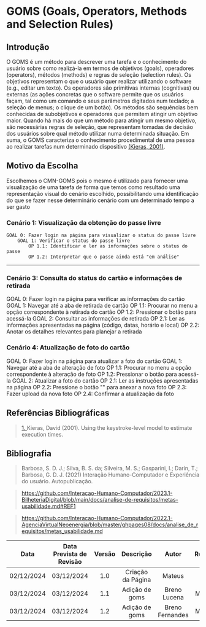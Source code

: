 # GOMS (Goals, Operators, Methods and Selection Rules)

## Introdução

O GOMS é um método para descrever uma tarefa e o conhecimento do usuário sobre como realizá-la em termos de objetivos (goals), operadores (operators), métodos (methods) e regras de seleção (selection rules). Os objetivos representam o que o usuário quer realizar utilizando o software (e.g., editar um texto). Os operadores são primitivas internas (cognitivas) ou externas (as ações concretas que o software permite que os usuários façam, tal como um comando e seus parâmetros digitados num teclado; a seleção de menus; o clique de um botão). Os métodos são sequências bem conhecidas de subobjetivos e operadores que permitem atingir um objetivo maior. Quando há mais do que um método para atingir um mesmo objetivo, são necessárias regras de seleção, que representam tomadas de decisão dos usuários sobre qual método utilizar numa determinada situação. Em suma, o GOMS caracteriza o conhecimento procedimental de uma pessoa ao realizar tarefas num determinado dispositivo <a id="anchor_1" href="#REF1">(Kieras, 2001)</a>.

## Motivo da Escolha

Escolhemos o CMN-GOMS pois o mesmo é utilizado para fornecer uma visualização de uma tarefa de forma que temos como resultado uma representação visual do cenário escolhido, possibilitando uma identificação do que se fazer nesse determinário cenário com um determinado tempo a ser gasto

### Cenário 1: Visualização da obtenção do passe livre

```
GOAL 0: Fazer login na página para visualizar o status do passe livre
    GOAL 1: Verificar o status do passe livre
        OP 1.1: Identificar e ler as informações sobre o status do passe
        OP 1.2: Interpretar que o passe ainda está "em análise"
```

---
### Cenário 3: Consulta do status do cartão e informações de retirada


GOAL 0: Fazer login na página para verificar as informações do cartão
    GOAL 1: Navegar até a aba de retirada de cartão
        OP 1.1: Procurar no menu a opção correspondente à retirada do cartão
        OP 1.2: Pressionar o botão para acessá-la
    GOAL 2: Consultar as informações de retirada
        OP 2.1: Ler as informações apresentadas na página (código, datas, horário e local)
        OP 2.2: Anotar os detalhes relevantes para planejar a retirada

### Cenário 4: Atualização de foto do cartão


GOAL 0: Fazer login na página para atualizar a foto do cartão
    GOAL 1: Navegar até a aba de alteração de foto
        OP 1.1: Procurar no menu a opção correspondente à alteração de foto
        OP 1.2: Pressionar o botão para acessá-la
    GOAL 2: Atualizar a foto do cartão
        OP 2.1: Ler as instruções apresentadas na página
        OP 2.2: Pressione o botão "" para anexar a nova foto
        OP 2.3: Fazer upload da nova foto
        OP 2.4: Confirmar a atualização da foto



## Referências Bibliográficas

> <a id="REF1" href="#anchor_1">1. </a>Kieras, David (2001). Using the keystroke-level model to estimate execution times.


## Bibliografia

> Barbosa, S. D. J.; Silva, B. S. da; Silveira, M. S.; Gasparini, I.; Darin, T.; Barbosa, G. D. J. (2021) Interação Humano-Computador e Experiência do usuário. Autopublicação.

> https://github.com/Interacao-Humano-Computador/2023.1-BilheteriaDigital/blob/main/docs/analise-de-requisitos/metas-usabilidade.md#REF1

> https://github.com/Interacao-Humano-Computador/2022.1-AgenciaVirtualNeoenergia/blob/master/ghpages08/docs/analise_de_requisitos/metas_usabilidade.md

|    Data    | Data Prevista de Revisão | Versão |     Descrição     | Autor  | Revisor |
| :--------: | :----------------------: | :----: | :---------------: | :----: | :-----: |
| 02/12/2024 |        03/12/2024        |  1.0   | Criação da Página | Mateus |         |
|03/12/2024  |        03/12/2024        |  1.1   | Adição de goms    | Breno Lucena| Mateus|
|03/12/2024  |        03/12/2024        |  1.2   | Adição de goms    | Breno Fernandes| Mateus|

